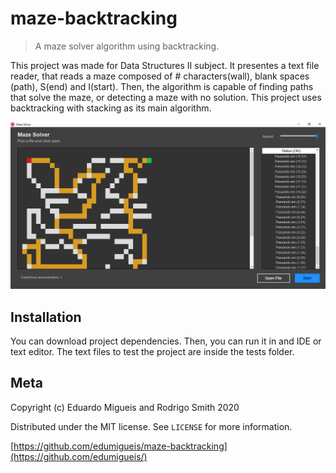 # maze-backtracking

> A maze solver algorithm using backtracking.

This project was made for Data Structures II subject. It presentes a text file reader, that reads a maze composed of # characters(wall), blank spaces (path), S(end) and I(start). Then, the algorithm is capable of finding paths that solve the maze, or detecting a maze with no solution. This project uses backtracking with stacking as its main algorithm. 

![](header.png)

## Installation

You can download project dependencies. Then, you can run it in and IDE or text editor. The text files to test the project are inside the tests folder.

## Meta

Copyright (c) Eduardo Migueis and Rodrigo Smith 2020

Distributed under the MIT license. See `LICENSE` for more information.

[https://github.com/edumigueis/maze-backtracking](https://github.com/edumigueis/)
